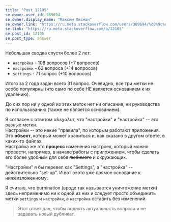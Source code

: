 ```yaml
---
title: "Post 12105"
se.owner.user_id: 389694
se.owner.display_name: "Максим Фисман"
se.owner.link: "https://ru.meta.stackoverflow.com/users/389694/%d0%9c%d0%b0%d0%ba%d1%81%d0%b8%d0%bc-%d0%a4%d0%b8%d1%81%d0%bc%d0%b0%d0%bd"
se.link: "https://ru.meta.stackoverflow.com/a/12105"
se.post_id: 12105
se.post_type: answer
---
```

<p>Небольшая сводка спустя более 2 лет:</p>
<ul>
<li><code>настройка</code> - 108 вопросов (+7 вопросов)</li>
<li><code>настройки</code> - 62 вопроса (+14 вопросов)</li>
<li><code>settings</code> - 71 вопрос (+10 вопросов)</li>
</ul>
<p>Итого за 2 года задан всего 31 вопрос. Очевидно, все три метки не особо популярны (что само по себе НЕ является основанием к их удалению).</p>
<p>До сих пор ни у одной из этих меток нет ни описания, ни руководства по использованию (также не является основанием).</p>
<p>Я согласен с ответом αλεχολυτ, что &quot;настройки&quot; и &quot;настройка&quot; -- это разные метки.<br />
Настройки -- это некие &quot;правила&quot;, по которым работают приложения. Это <strong>объект</strong>, который может храниться и, как сказано в другом ответе, в каких-то файлах.<br />
Настройка же это <strong>процесс</strong> изменения настроек, который можно провести, например, в
начале работы с приложением, чтобы сделать его более удобным для себя <strike>любимого</strike> и окружающих.</p>
<p>&quot;Настройки&quot; я бы перевел как &quot;Settings&quot;, а &quot;настройка&quot; -- действительно &quot;set-up&quot;. И вот эээто уже прямое основание к нижеизложенному:</p>
<p>Я считаю, что burnination (вроде так называется уничтожение метки) здесь неприменимо ни к одной из них и следует просто объединить метки <code>settings</code> и <code>настройки</code>, а <code>настройка</code> оставить без изменений.</p>
<blockquote>
<p>Этот ответ дан, чтобы поднять актуальность вопроса и не задавать новый дубликат.</p>
</blockquote>
